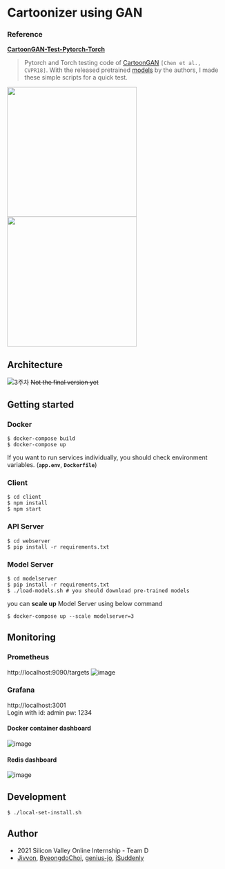 # Cartoonizer using GAN

### Reference
**[CartoonGAN-Test-Pytorch-Torch](https://github.com/Yijunmaverick/CartoonGAN-Test-Pytorch-Torch)**

> Pytorch and Torch testing code of [CartoonGAN](http://openaccess.thecvf.com/content_cvpr_2018/CameraReady/2205.pdf) `[Chen et al., CVPR18]`. With the released pretrained [models](http://cg.cs.tsinghua.edu.cn/people/~Yongjin/Yongjin.htm) by the authors, I made these simple scripts for a quick test.

<p>
    <img src='https://user-images.githubusercontent.com/25628507/105346214-a0bb2a80-5c28-11eb-974a-b4bf4bd4ad8e.png' width=300 />
    <img src='https://user-images.githubusercontent.com/25628507/105346204-9c8f0d00-5c28-11eb-809c-48c68dcd41a1.png' width=300 />
</p>

## Architecture

![3주차](https://user-images.githubusercontent.com/25628507/105339511-166ec880-5c20-11eb-80c6-69b4e058b047.png)
~~Not the final version yet~~

## Getting started
### Docker
```
$ docker-compose build
$ docker-compose up
```
If you want to run services individually, you should check environment variables. (**`app.env`**, **`Dockerfile`**)

### Client
```
$ cd client
$ npm install
$ npm start
```
### API Server
```
$ cd webserver
$ pip install -r requirements.txt
```

### Model Server
```shell
$ cd modelserver
$ pip install -r requirements.txt
$ ./load-models.sh # you should download pre-trained models
```
you can **scale up** Model Server using below command
```
$ docker-compose up --scale modelserver=3
```

## Monitoring

### Prometheus
http://localhost:9090/targets
![image](https://user-images.githubusercontent.com/25628507/106257240-9cfa5a00-625f-11eb-830c-b251602dcb73.png)

### Grafana
http://localhost:3001  
Login with id: admin pw: 1234

#### Docker container dashboard
![image](https://user-images.githubusercontent.com/25628507/106257481-f2366b80-625f-11eb-8959-8441805185c9.png)

#### Redis dashboard
![image](https://user-images.githubusercontent.com/25628507/106257655-31fd5300-6260-11eb-823d-2649cb38203a.png)


## Development
```shell
$ ./local-set-install.sh
```

## Author
- 2021 Silicon Valley Online Internship - Team D
- [Jivvon](https://github.com/Jivvon),
[ByeongdoChoi](https://github.com/ByeongdoChoi),
[genius-jo](https://github.com/genius-jo),
[iSuddenly](https://github.com/iSuddenly)
